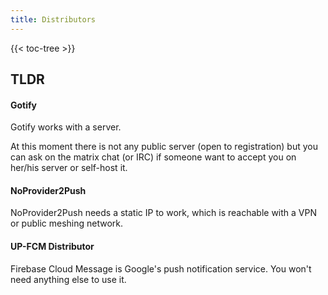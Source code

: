 ```yaml
---
title: Distributors
---
```


{{< toc-tree >}}

## TLDR

#### Gotify

Gotify works with a server. 

At this moment there is not any public server (open to registration) but you can ask on the matrix chat (or IRC) if someone want to accept you on her/his server or self-host it. 


#### NoProvider2Push

NoProvider2Push needs a static IP to work, which is reachable with a VPN or public meshing network.

#### UP-FCM Distributor

Firebase Cloud Message is Google's push notification service. You won't need anything else to use it.

